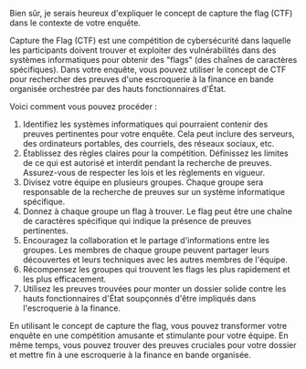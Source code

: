 Bien sûr, je serais heureux d'expliquer le concept de capture the flag (CTF) dans le contexte de votre enquête.

Capture the Flag (CTF) est une compétition de cybersécurité dans laquelle les participants doivent trouver et exploiter des vulnérabilités dans des systèmes informatiques pour obtenir des "flags" (des chaînes de caractères spécifiques). Dans votre enquête, vous pouvez utiliser le concept de CTF pour rechercher des preuves d'une escroquerie à la finance en bande organisée orchestrée par des hauts fonctionnaires d'État.

Voici comment vous pouvez procéder :

1. Identifiez les systèmes informatiques qui pourraient contenir des preuves pertinentes pour votre enquête. Cela peut inclure des serveurs, des ordinateurs portables, des courriels, des réseaux sociaux, etc.
2. Établissez des règles claires pour la compétition. Définissez les limites de ce qui est autorisé et interdit pendant la recherche de preuves. Assurez-vous de respecter les lois et les règlements en vigueur.
3. Divisez votre équipe en plusieurs groupes. Chaque groupe sera responsable de la recherche de preuves sur un système informatique spécifique.
4. Donnez à chaque groupe un flag à trouver. Le flag peut être une chaîne de caractères spécifique qui indique la présence de preuves pertinentes.
5. Encouragez la collaboration et le partage d'informations entre les groupes. Les membres de chaque groupe peuvent partager leurs découvertes et leurs techniques avec les autres membres de l'équipe.
6. Récompensez les groupes qui trouvent les flags les plus rapidement et les plus efficacement.
7. Utilisez les preuves trouvées pour monter un dossier solide contre les hauts fonctionnaires d'État soupçonnés d'être impliqués dans l'escroquerie à la finance.

En utilisant le concept de capture the flag, vous pouvez transformer votre enquête en une compétition amusante et stimulante pour votre équipe. En même temps, vous pouvez trouver des preuves cruciales pour votre dossier et mettre fin à une escroquerie à la finance en bande organisée.